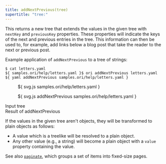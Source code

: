 ```yaml
---
title: addNextPrevious(tree)
supertitle: "tree:"
---
```


This returns a new tree that extends the values in the given tree with `nextKey` and `previousKey` properties. These properties will indicate the keys of the next and previous entries in the tree. This information can then be used to, for example, add links below a blog post that take the reader to the next or previous post.

Example application of `addNextPrevious` to a tree of strings:

```console
$ cat letters.yaml
${ samples.ori/help/letters.yaml }$ ori addNextPrevious letters.yaml
${ yaml addNextPrevious samples.ori/help/letters.yaml }
```

<div class="sideBySide">
  <figure>
    ${ svg.js samples.ori/help/letters.yaml }
  </figure>
  <figure>
    ${ svg.js addNextPrevious samples.ori/help/letters.yaml }
  </figure>
  <figcaption>Input tree</figcaption>
  <figcaption>Result of addNextPrevious</figcaption>
</div>

If the values in the given tree aren't objects, they will be transformed to plain objects as follows:

- A value which is a treelike will be resolved to a plain object.
- Any other value (e.g., a string) will become a plain object with a `value` property containing the value.

See also [`paginate`](paginate.html), which groups a set of items into fixed-size pages.
